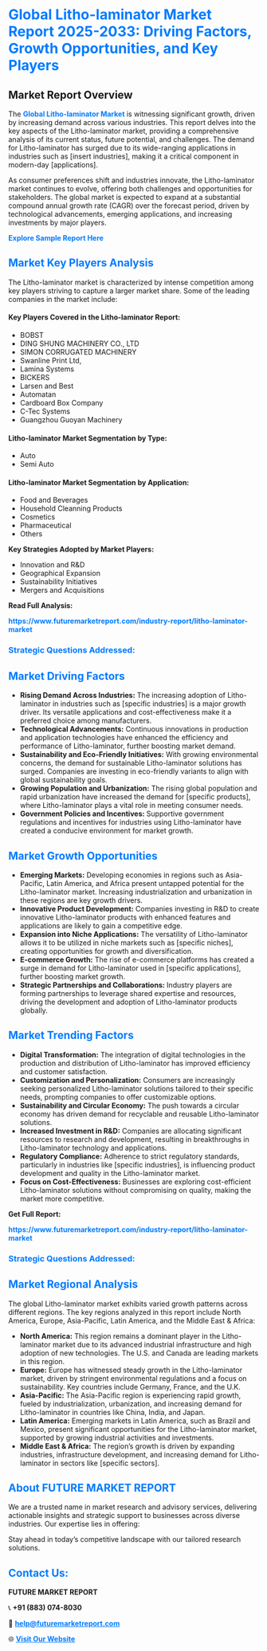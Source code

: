 <h1 style="color: #007BFF;">Global Litho-laminator Market Report 2025-2033: Driving Factors, Growth Opportunities, and Key Players</h1>

<section id="overview">
<h2>Market Report Overview</h2>
<p>The <a href="https://www.futuremarketreport.com/industry-report/litho-laminator-market" style="color: #007BFF; text-decoration: none;"><strong>Global Litho-laminator Market</strong></a> is witnessing significant growth, driven by increasing demand across various industries. This report delves into the key aspects of the Litho-laminator market, providing a comprehensive analysis of its current status, future potential, and challenges. The demand for Litho-laminator has surged due to its wide-ranging applications in industries such as [insert industries], making it a critical component in modern-day [applications].</p>
<p>As consumer preferences shift and industries innovate, the Litho-laminator market continues to evolve, offering both challenges and opportunities for stakeholders. The global market is expected to expand at a substantial compound annual growth rate (CAGR) over the forecast period, driven by technological advancements, emerging applications, and increasing investments by major players.</p>
</section>

<section id="overview">
<p><a href="https://www.futuremarketreport.com/request-sample/reportId=56145" style="color: #007BFF; text-decoration: none;"><strong>Explore Sample Report Here</strong></a></p>
</section>

<section id="key-players">
<h2 style="color: #007BFF;">Market Key Players Analysis</h2>
<p>The Litho-laminator market is characterized by intense competition among key players striving to capture a larger market share. Some of the leading companies in the market include:</p>
<h4>Key Players Covered in the Litho-laminator Report:</h4>
<ul><li>BOBST</li><li>DING SHUNG MACHINERY CO., LTD</li><li>SIMON CORRUGATED MACHINERY</li><li>Swanline Print Ltd,</li><li>Lamina Systems</li><li>BICKERS</li><li>Larsen and Best</li><li>Automatan</li><li>Cardboard Box Company</li><li>C-Tec Systems</li><li>Guangzhou Guoyan Machinery</li></ul>
<h4>Litho-laminator Market Segmentation by Type:</h4>
<ul><li>Auto</li><li>Semi Auto</li></ul>

<h4>Litho-laminator Market Segmentation by Application:</h4>
<ul><li>Food and Beverages</li><li>Household Cleanning Products</li><li>Cosmetics</li><li>Pharmaceutical</li><li>Others</li></ul>
<p><strong>Key Strategies Adopted by Market Players:</strong></p>
<ul>
<li>Innovation and R&D</li>
<li>Geographical Expansion</li>
<li>Sustainability Initiatives</li>
<li>Mergers and Acquisitions</li>
</ul>
</section>

<section>
<p><strong>Read Full Analysis: </strong></p><a href="https://www.futuremarketreport.com/industry-report/litho-laminator-market" style="color: #007BFF; text-decoration: none;"><strong>https://www.futuremarketreport.com/industry-report/litho-laminator-market</strong></a>
<h3 style="color: #007BFF;">Strategic Questions Addressed:</h3>
</section>

<section id="driving-factors">
<h2 style="color: #007BFF;">Market Driving Factors</h2>
<ul>
<li><strong>Rising Demand Across Industries:</strong> The increasing adoption of Litho-laminator in industries such as [specific industries] is a major growth driver. Its versatile applications and cost-effectiveness make it a preferred choice among manufacturers.</li>
<li><strong>Technological Advancements:</strong> Continuous innovations in production and application technologies have enhanced the efficiency and performance of Litho-laminator, further boosting market demand.</li>
<li><strong>Sustainability and Eco-Friendly Initiatives:</strong> With growing environmental concerns, the demand for sustainable Litho-laminator solutions has surged. Companies are investing in eco-friendly variants to align with global sustainability goals.</li>
<li><strong>Growing Population and Urbanization:</strong> The rising global population and rapid urbanization have increased the demand for [specific products], where Litho-laminator plays a vital role in meeting consumer needs.</li>
<li><strong>Government Policies and Incentives:</strong> Supportive government regulations and incentives for industries using Litho-laminator have created a conducive environment for market growth.</li>
</ul>
</section>

<section id="growth-opportunities">
<h2 style="color: #007BFF;">Market Growth Opportunities</h2>
<ul>
<li><strong>Emerging Markets:</strong> Developing economies in regions such as Asia-Pacific, Latin America, and Africa present untapped potential for the Litho-laminator market. Increasing industrialization and urbanization in these regions are key growth drivers.</li>
<li><strong>Innovative Product Development:</strong> Companies investing in R&D to create innovative Litho-laminator products with enhanced features and applications are likely to gain a competitive edge.</li>
<li><strong>Expansion into Niche Applications:</strong> The versatility of Litho-laminator allows it to be utilized in niche markets such as [specific niches], creating opportunities for growth and diversification.</li>
<li><strong>E-commerce Growth:</strong> The rise of e-commerce platforms has created a surge in demand for Litho-laminator used in [specific applications], further boosting market growth.</li>
<li><strong>Strategic Partnerships and Collaborations:</strong> Industry players are forming partnerships to leverage shared expertise and resources, driving the development and adoption of Litho-laminator products globally.</li>
</ul>
</section>

<section id="trending-factors">
<h2 style="color: #007BFF;">Market Trending Factors</h2>
<ul>
<li><strong>Digital Transformation:</strong> The integration of digital technologies in the production and distribution of Litho-laminator has improved efficiency and customer satisfaction.</li>
<li><strong>Customization and Personalization:</strong> Consumers are increasingly seeking personalized Litho-laminator solutions tailored to their specific needs, prompting companies to offer customizable options.</li>
<li><strong>Sustainability and Circular Economy:</strong> The push towards a circular economy has driven demand for recyclable and reusable Litho-laminator solutions.</li>
<li><strong>Increased Investment in R&D:</strong> Companies are allocating significant resources to research and development, resulting in breakthroughs in Litho-laminator technology and applications.</li>
<li><strong>Regulatory Compliance:</strong> Adherence to strict regulatory standards, particularly in industries like [specific industries], is influencing product development and quality in the Litho-laminator market.</li>
<li><strong>Focus on Cost-Effectiveness:</strong> Businesses are exploring cost-efficient Litho-laminator solutions without compromising on quality, making the market more competitive.</li>
</ul>
</section>

<section>
<p><strong>Get Full Report: </strong></p><a href="https://www.futuremarketreport.com/industry-report/litho-laminator-market" style="color: #007BFF; text-decoration: none;"><strong>https://www.futuremarketreport.com/industry-report/litho-laminator-market</strong></a>
<h3 style="color: #007BFF;">Strategic Questions Addressed:</h3>
</section>


<section id="regional-analysis">
<h2 style="color: #007BFF;">Market Regional Analysis</h2>
<p>The global Litho-laminator market exhibits varied growth patterns across different regions. The key regions analyzed in this report include North America, Europe, Asia-Pacific, Latin America, and the Middle East & Africa:</p>
<ul>
<li><strong>North America:</strong> This region remains a dominant player in the Litho-laminator market due to its advanced industrial infrastructure and high adoption of new technologies. The U.S. and Canada are leading markets in this region.</li>
<li><strong>Europe:</strong> Europe has witnessed steady growth in the Litho-laminator market, driven by stringent environmental regulations and a focus on sustainability. Key countries include Germany, France, and the U.K.</li>
<li><strong>Asia-Pacific:</strong> The Asia-Pacific region is experiencing rapid growth, fueled by industrialization, urbanization, and increasing demand for Litho-laminator in countries like China, India, and Japan.</li>
<li><strong>Latin America:</strong> Emerging markets in Latin America, such as Brazil and Mexico, present significant opportunities for the Litho-laminator market, supported by growing industrial activities and investments.</li>
<li><strong>Middle East & Africa:</strong> The region’s growth is driven by expanding industries, infrastructure development, and increasing demand for Litho-laminator in sectors like [specific sectors].</li>
</ul>
</section>

<footer>
<h2 style="color: #007BFF;">About FUTURE MARKET REPORT</h2>
<p>We are a trusted name in market research and advisory services, delivering actionable insights and strategic support to businesses across diverse industries. Our expertise lies in offering:</p>

<p>Stay ahead in today’s competitive landscape with our tailored research solutions.</p>

<h2 style="color: #007BFF;">Contact Us:</h2>
<p><strong>FUTURE MARKET REPORT</strong></p>
<p>📞 <strong>+91 (883) 074-8030</strong></p>
<p>📧 <strong><a href="mailto:help@futuremarketreport.com" style="color: #007BFF;">help@futuremarketreport.com</a></strong></p>
<p>🌐 <strong><a href="https://www.futuremarketreport.com/" style="color: #007BFF;">Visit Our Website</a></strong></p>
</footer>
